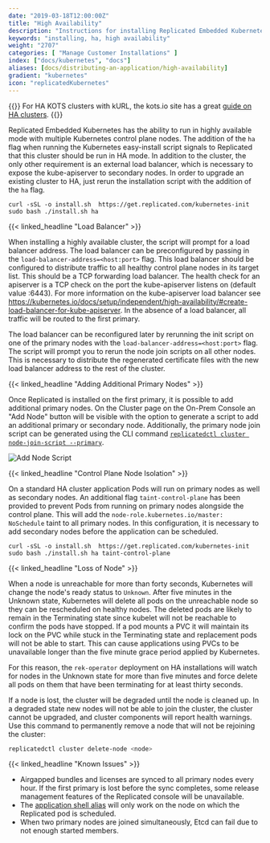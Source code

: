 ```yaml
---
date: "2019-03-18T12:00:00Z"
title: "High Availability"
description: "Instructions for installing Replicated Embedded Kubernetes in high availability mode."
keywords: "installing, ha, high availability"
weight: "2707"
categories: [ "Manage Customer Installations" ]
index: ["docs/kubernetes", "docs"]
aliases: [docs/distributing-an-application/high-availability]
gradient: "kubernetes"
icon: "replicatedKubernetes"
---
```


{{<kotsdocs>}}
For HA KOTS clusters with kURL, the kots.io site has a great [guide on HA clusters](https://kots.io/vendor/guides/ha-guide/).
{{</kotsdocs>}}

Replicated Embedded Kubernetes has the ability to run in highly available mode with multiple Kubernetes control plane nodes. The addition of the `ha` flag when running the Kubernetes easy-install script signals to Replicated that this cluster should be run in HA mode. In addition to the cluster, the only other requirement is an external load balancer, which is necessary to expose the kube-apiserver to secondary nodes. In order to upgrade an existing cluster to HA, just rerun the installation script with the addition of the `ha` flag.

```shell
curl -sSL -o install.sh  https://get.replicated.com/kubernetes-init
sudo bash ./install.sh ha
```

{{< linked_headline "Load Balancer" >}}

When installing a highly available cluster, the script will prompt for a load balancer address. The load balancer can be preconfigured by passing in the `load-balancer-address=<host:port>` flag. This load balancer should be configured to distribute traffic to all healthy control plane nodes in its target list. This should be a TCP forwarding load balancer. The health check for an apiserver is a TCP check on the port the kube-apiserver listens on (default value :6443). For more information on the kube-apiserver load balancer see https://kubernetes.io/docs/setup/independent/high-availability/#create-load-balancer-for-kube-apiserver. In the absence of a load balancer, all traffic will be routed to the first primary.

The load balancer can be reconfigured later by rerunning the init script on one of the primary nodes with the `load-balancer-address=<host:port>` flag. The script will prompt you to rerun the node join scripts on all other nodes. This is necessary to distribute the regenerated certificate files with the new load balancer address to the rest of the cluster.

{{< linked_headline "Adding Additional Primary Nodes" >}}

Once Replicated is installed on the first primary, it is possible to add additional primary nodes. On the Cluster page on the On-Prem Console an "Add Node" button will be visible with the option to generate a script to add an additional primary or secondary node. Additionally, the primary node join script can be generated using the CLI command [`replicatedctl cluster node-join-script --primary`](https://help.replicated.com/api/replicatedctl/replicatedctl_cluster_node-join-script/).

![Add Node Script](/images/post-screens/add-node-k8s-master.png)

{{< linked_headline "Control Plane Node Isolation" >}}

On a standard HA cluster application Pods will run on primary nodes as well as secondary nodes. An additional flag `taint-control-plane` has been provided to prevent Pods from running on primary nodes alongside the control plane. This will add the `node-role.kubernetes.io/master: NoSchedule` taint to all primary nodes. In this configuration, it is necessary to add secondary nodes before the application can be scheduled.

```shell
curl -sSL -o install.sh  https://get.replicated.com/kubernetes-init
sudo bash ./install.sh ha taint-control-plane
```

{{< linked_headline "Loss of Node" >}}

When a node is unreachable for more than forty seconds, Kubernetes will change the node's ready status to `Unknown`.
After five minutes in the Unknown state, Kubernetes will delete all pods on the unreachable node so they can be rescheduled on healthy nodes.
The deleted pods are likely to remain in the Terminating state since kubelet will not be reachable to confirm the pods have stopped.
If a pod mounts a PVC it will maintain its lock on the PVC while stuck in the Terminating state and replacement pods will not be able to start.
This can cause applications using PVCs to be unavailable longer than the five minute grace period applied by Kubernetes.

For this reason, the `rek-operator` deployment on HA installations will watch for nodes in the Unknown state for more than five minutes and force delete all pods on them that have been terminating for at least thirty seconds.

If a node is lost, the cluster will be degraded until the node is cleaned up.
In a degraded state new nodes will not be able to join the cluster, the cluster cannot be upgraded, and cluster components will report health warnings.
Use this command to permanently remove a node that will not be rejoining the cluster:

```bash
replicatedctl cluster delete-node <node>
```

{{< linked_headline "Known Issues" >}}

- Airgapped bundles and licenses are synced to all primary nodes every hour. If the first primary is lost before the sync completes, some release management features of the Replicated console will be unavailable.
- The [application shell alias](/docs/kubernetes/packaging-an-application/application-properties/#shell-alias) will only work on the node on which the Replicated pod is scheduled.
- When two primary nodes are joined simultaneously, Etcd can fail due to not enough started members.
